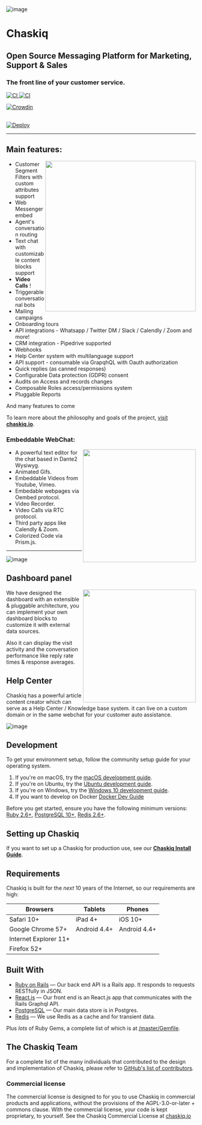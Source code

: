 
![image](https://user-images.githubusercontent.com/11976/81771025-eaefe780-94af-11ea-881b-ad7910536fee.png)

# Chaskiq 
## Open Source Messaging Platform for Marketing, Support & Sales
### The front line of your customer service.


<a href="https://travis-ci.org/chaskiq/chaskiq">
  <img src="https://travis-ci.org/chaskiq/chaskiq.svg?branch=master" alt="CI">
</a>

<a href="https://hub.docker.com/r/chaskiq/chaskiq">
  <img src="https://img.shields.io/docker/pulls/chaskiq/chaskiq.svg" alt="CI">
</a>

[![Crowdin](https://badges.crowdin.net/e/41a6bbb31a5d79361a6264cb9ceac533/localized.svg)](https://chaskiq.crowdin.com/chaskiq)

<br/>

<a href="https://heroku.com/deploy?template=https://github.com/chaskiq/chaskiq/tree/master" alt="Deploy to Heroku">
    <img alt="Deploy" src="https://www.herokucdn.com/deploy/button.svg"/>
</a>



----

## Main features:

<img align="right" width="400" height="auto" src="https://user-images.githubusercontent.com/11976/81771031-f17e5f00-94af-11ea-9e2b-4df8128dfa6d.png">

- Customer Segment Filters with custom attributes support
- Web Messenger embed
- Agent's conversation routing
- Text chat with customizable content blocks support
- **Video Calls** !
- Triggerable conversational bots
- Mailing campaigns
- Onboarding tours
- API integrations - Whatsapp / Twitter DM / Slack / Calendly / Zoom and more!
- CRM integration - Pipedrive supported
- Webhooks
- Help Center system with multilanguage support
- API support - consumable via GrapqhQL with Oauth authorization
- Quick replies (as canned responses)
- Configurable Data protection (GDPR) consent
- Audits on Access and records changes
- Composable Roles access/permissions system
- Pluggable Reports

And many features to come

To learn more about the philosophy and goals of the project, [visit **chaskiq.io**](https://www.chaskiq.io).


### Embeddable WebChat:

<img align="right" width="300" height="auto" src="https://user-images.githubusercontent.com/11976/81771091-14107800-94b0-11ea-98a8-a714b0290f66.png">

- A powerful text editor for the chat based in Dante2 Wysiwyg.
- Animated Gifs.
- Embeddable Videos from Youtube, Vimeo.
- Embedable webpages via Oembed protocol.
- Video Recorder.
- Video Calls via RTC protocol.
- Third party apps like Calendly & Zoom.
- Colorized Code via Prism.js.

<hr>

![image](https://user-images.githubusercontent.com/11976/81775079-095ae080-94ba-11ea-9992-bce7f34e3ff0.png)

## Dashboard panel

<img align="right" width="300" height="auto" src="https://user-images.githubusercontent.com/11976/81775425-d5cc8600-94ba-11ea-90e2-bac4c8fa8d16.png">

We have designed the dashboard with an extensible & pluggable architecture, you can implement your own dashboard blocks to customize it with external data sources.

Also it can display the visit activity and the conversation performance like reply rate times & response averages.


## Help Center

Chaskiq has a powerful article content creator which can serve as a Help Center / Knowledge base system. it can live on a custom domain or in the same webchat for your customer auto assistance.

![image](https://user-images.githubusercontent.com/11976/81776113-33150700-94bc-11ea-84c7-86a694c13885.png)


## Development

To get your environment setup, follow the community setup guide for your operating system.

1. If you're on macOS, try the [macOS development guide](https://dev.chaskiq.io/getting-started/installation-on-mac-for-development).
1. If you're on Ubuntu, try the [Ubuntu development guide](https://dev.chaskiq.io/en/articles/install-chaskiq-on-ubuntu-for-development).
1. If you're on Windows, try the [Windows 10 development guide](https://dev.chaskiq.io/en/articles/install-discourse-on-windows-10-for-development).
1. If you want to develop on Docker [Docker Dev Guide](https://dev.chaskiq.io/en/articles/docker-for-development)


Before you get started, ensure you have the following minimum versions: [Ruby 2.6+](https://www.ruby-lang.org/en/downloads/), [PostgreSQL 10+](https://www.postgresql.org/download/), [Redis 2.6+](https://redis.io/download).

## Setting up Chaskiq

If you want to set up a Chaskiq for production use, see our [**Chaskiq Install Guide**](https://dev.chaskiq.io/production-configuration).

## Requirements

Chaskiq is built for the *next* 10 years of the Internet, so our requirements are high:

| Browsers              | Tablets      | Phones       |
| --------------------- | ------------ | ------------ |
| Safari 10+            | iPad 4+      | iOS 10+      |
| Google Chrome 57+     | Android 4.4+ | Android 4.4+ |
| Internet Explorer 11+ |              |              |
| Firefox 52+           |              |              |

## Built With

- [Ruby on Rails](https://github.com/rails/rails) &mdash; Our back end API is a Rails app. It responds to requests RESTfully in JSON.
- [React.js](https://reactjs.org/) &mdash; Our front end is an React.js app that communicates with the Rails Graphql API.
- [PostgreSQL](https://www.postgresql.org/) &mdash; Our main data store is in Postgres.
- [Redis](https://redis.io/) &mdash; We use Redis as a cache and for transient data.

Plus *lots* of Ruby Gems, a complete list of which is at [/master/Gemfile](https://github.com/chaskiq/chaskiq/blob/master/Gemfile).

## The Chaskiq Team

For a complete list of the many individuals that contributed to the design and implementation of Chaskiq, please refer to [GitHub's list of contributors](https://github.com/chaskiq/chaskiq/contributors).

### Commercial license

The commercial license is designed to for you to use Chaskiq in commercial products and applications, without the provisions of the AGPL-3.0-or-later + commons clause. With the commercial license, your code is kept proprietary, to yourself. See the Chaskiq Commercial License at [chaskiq.io](https://chaskiq.io/commercial-license)

